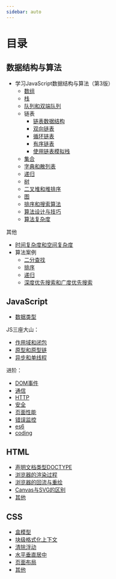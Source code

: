 ```yaml
---
sidebar: auto
---
```


# 目录

## 数据结构与算法

- 学习JavaScript数据结构与算法（第3版）
  - [数组](./data-structures-and-algorithms/array.md)
  - [栈](./data-structures-and-algorithms/stack.md)
  - [队列和双端队列](./data-structures-and-algorithms/queue.md)
  - 链表
    - [链表数据结构](./data-structures-and-algorithms/linked-list.md)
    - [双向链表](./data-structures-and-algorithms/doubly-linked-list.md)
    - [循环链表](./data-structures-and-algorithms/circular-linked-list.md)
    - [有序链表](./data-structures-and-algorithms/sorted-linked-list.md)
    - [使用链表模拟栈](./data-structures-and-algorithms/stack-linked-list.md)
  - [集合](./data-structures-and-algorithms/set.md)
  - [字典和散列表](./data-structures-and-algorithms/dictionary.md)
  - [递归](./data-structures-and-algorithms/recursive.md)
  - [树](./data-structures-and-algorithms/tree.md)
  - [二叉堆和堆排序](./data-structures-and-algorithms/minHeap.md)
  - [图](./data-structures-and-algorithms/graph.md)
  - [排序和搜索算法]()
  - [算法设计与技巧]()
  - [算法复杂度]()

其他

- [时间复杂度和空间复杂度](./javascript/algorithm/complexity.md)
- 算法案例
  - [二分查找](./javascript/algorithm/binary-search.md)
  - [排序](./javascript/algorithm/sort.md)
  - [递归](./javascript/algorithm/recursion.md)
  - [深度优先搜索和广度优先搜索](./javascript/algorithm/dfs-bfs.md)

## JavaScript

- [数据类型](./javascript/data-type.md)

JS三座大山：

- [作用域和闭包](./javascript/scope-closure.md)
- [原型和原型链](./javascript/prototype-chain.md)
- [异步和单线程](./javascript/asyn-single-thread.md)

进阶：

- [DOM事件](./javascript/dom.md)
- [通信](./javascript/communications.md)
- [HTTP](./javascript/http.md)
- [安全](./javascript/safe.md)
- [页面性能](./javascript/page-performance.md)
- [错误监控](./javascript/error.md)
- [es6](./javascript/es6.md)
- [coding](./javascript/coding.md)

## HTML

- [声明文档类型DOCTYPE](./html/doctype.md)
- [浏览器的渲染过程](./html/painting.md)
- [浏览器的回流与重绘](./html/reflow-repaint.md)
- [Canvas与SVG的区别](./html/canvas-svg.md)
- [其他](./html/other.md)

## CSS

- [盒模型](./css/box-model.md)
- [块级格式化上下文](./css/bfc.md)
- [清除浮动](./css/clear.md)
- [水平垂直居中](./css/center.md)
- [页面布局](./css/layout.md)
- [其他](./css/other.md)